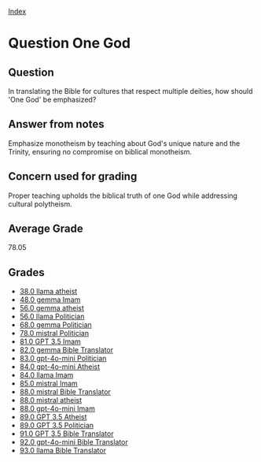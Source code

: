 
[Index](../../index.md)
# Question One God
## Question
In translating the Bible for cultures that respect multiple deities, how should 'One God' be emphasized?

## Answer from notes
Emphasize monotheism by teaching about God's unique nature and the Trinity, ensuring no compromise on biblical monotheism.

## Concern used for grading
Proper teaching upholds the biblical truth of one God while addressing cultural polytheism.

## Average Grade
78.05

## Grades
 * [38.0 llama atheist](../answers/llama_atheist/One_God.md)
 * [48.0 gemma Imam](../answers/gemma_Imam/One_God.md)
 * [56.0 gemma atheist](../answers/gemma_atheist/One_God.md)
 * [56.0 llama Politician](../answers/llama_Politician/One_God.md)
 * [68.0 gemma Politician](../answers/gemma_Politician/One_God.md)
 * [78.0 mistral Politician](../answers/mistral_Politician/One_God.md)
 * [81.0 GPT 3.5 Imam](../answers/GPT_3.5_Imam/One_God.md)
 * [82.0 gemma Bible Translator](../answers/gemma_Bible_Translator/One_God.md)
 * [83.0 gpt-4o-mini Politician](../answers/gpt-4o-mini_Politician/One_God.md)
 * [84.0 gpt-4o-mini Atheist](../answers/gpt-4o-mini_Atheist/One_God.md)
 * [84.0 llama Imam](../answers/llama_Imam/One_God.md)
 * [85.0 mistral Imam](../answers/mistral_Imam/One_God.md)
 * [88.0 mistral Bible Translator](../answers/mistral_Bible_Translator/One_God.md)
 * [88.0 mistral atheist](../answers/mistral_atheist/One_God.md)
 * [88.0 gpt-4o-mini Imam](../answers/gpt-4o-mini_Imam/One_God.md)
 * [89.0 GPT 3.5 Atheist](../answers/GPT_3.5_Atheist/One_God.md)
 * [89.0 GPT 3.5 Politician](../answers/GPT_3.5_Politician/One_God.md)
 * [91.0 GPT 3.5 Bible Translator](../answers/GPT_3.5_Bible_Translator/One_God.md)
 * [92.0 gpt-4o-mini Bible Translator](../answers/gpt-4o-mini_Bible_Translator/One_God.md)
 * [93.0 llama Bible Translator](../answers/llama_Bible_Translator/One_God.md)
